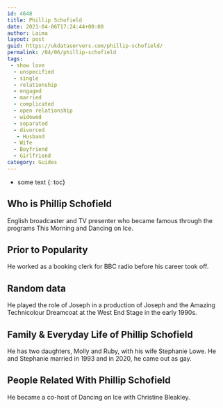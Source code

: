 ```yaml
---
id: 4648
title: Phillip Schofield
date: 2021-04-06T17:24:44+00:00
author: Laima
layout: post
guid: https://ukdataservers.com/phillip-schofield/
permalink: /04/06/phillip-schofield
tags:
 - show love
  - unspecified
  - single
  - relationship
  - engaged
  - married
  - complicated
  - open relationship
  - widowed
  - separated
  - divorced
   - Husband
  - Wife
  - Boyfriend
  - Girlfriend
category: Guides
---
```


* some text
{: toc}


## Who is Phillip Schofield
                  
                  
                  
English broadcaster and TV presenter who became famous through the programs This Morning and Dancing on Ice.
                  
              
            
              
            
                
                
                
## Prior to Popularity
                  
                  
                  
He worked as a booking clerk for BBC radio before his career took off.
                  
              
            
              
            
                
                
                
## Random data
                  
                  
                  
He played the role of Joseph in a production of Joseph and the Amazing Technicolour Dreamcoat at the West End Stage in the early 1990s.
                  
              
            
              
            
                
                
                
## Family & Everyday Life of Phillip Schofield
                  
                  
                  
He has two daughters, Molly and Ruby, with his wife Stephanie Lowe. He and Stephanie married in 1993 and in 2020, he came out as gay. 
                  
              
            
              
            
                
                
                
## People Related With Phillip Schofield
                  
                  
                  
He became a co-host of Dancing on Ice with Christine Bleakley.
                  
              
            
              
            
                
              
            
              
              
            
            
              
            
          
          
          